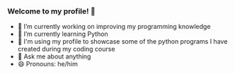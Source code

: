 ### Welcome to my profile! 👋


- 🔭 I’m currently working on improving my programming knowledge
- 🌱 I’m currently learning Python
- 👯 I'm using my profile to showcase some of the python programs I have created during my coding course
- 💬 Ask me about anything
- 😄 Pronouns: he/him


